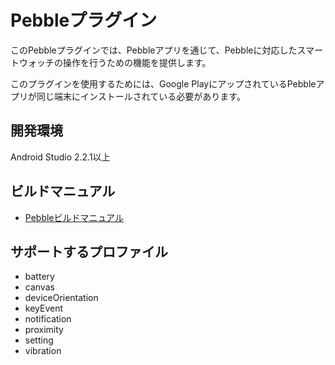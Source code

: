 # Pebbleプラグイン

このPebbleプラグインでは、Pebbleアプリを通じて、Pebbleに対応したスマートウォッチの操作を行うための機能を提供します。

このプラグインを使用するためには、Google PlayにアップされているPebbleアプリが同じ端末にインストールされている必要があります。

## 開発環境
Android Studio 2.2.1以上

## ビルドマニュアル
- [Pebbleビルドマニュアル](https://github.com/DeviceConnect/DeviceConnect-Old/wiki/Pebble-Build)

## サポートするプロファイル

* battery
* canvas
* deviceOrientation
* keyEvent
* notification
* proximity
* setting
* vibration
